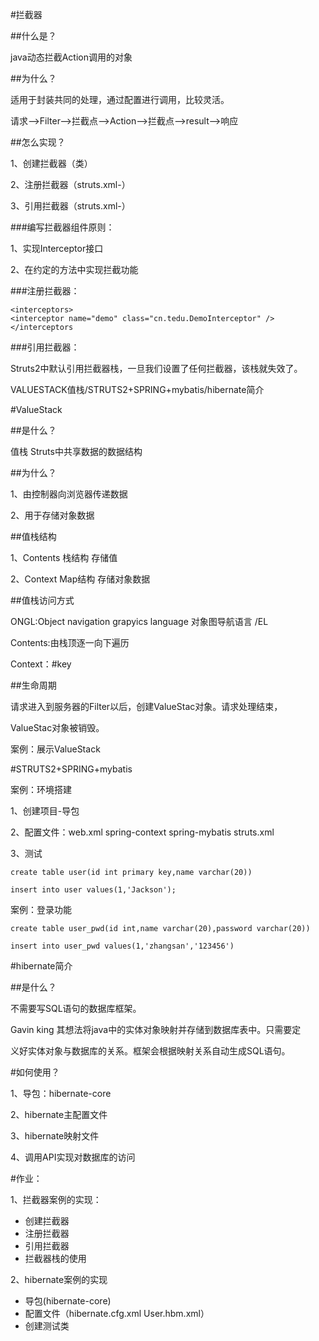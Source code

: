 #拦截器

##什么是？

java动态拦截Action调用的对象

##为什么？

适用于封装共同的处理，通过配置进行调用，比较灵活。

请求——>Filter——>拦截点——>Action——>拦截点——>result——>响应

##怎么实现？

1、创建拦截器（类）

2、注册拦截器（struts.xml-<package>）

3、引用拦截器（struts.xml-<Action>）


###编写拦截器组件原则：

1、实现Interceptor接口

2、在约定的方法中实现拦截功能

###注册拦截器：

    <interceptors>
    <interceptor name="demo" class="cn.tedu.DemoInterceptor" />
    </interceptors

###引用拦截器：

<interceptor-ref name="demo" />

Struts2中默认引用拦截器栈，一旦我们设置了任何拦截器，该栈就失效了。


VALUESTACK值栈/STRUTS2+SPRING+mybatis/hibernate简介

#ValueStack 

##是什么？

值栈 Struts中共享数据的数据结构 

##为什么？

1、由控制器向浏览器传递数据

2、用于存储对象数据

##值栈结构

1、Contents 栈结构   存储值

2、Context  Map结构  存储对象数据

##值栈访问方式

ONGL:Object navigation grapyics language 对象图导航语言
/EL

Contents:由栈顶逐一向下遍历

Context：#key

##生命周期

请求进入到服务器的Filter以后，创建ValueStac对象。请求处理结束，

ValueStac对象被销毁。

案例：展示ValueStack

#STRUTS2+SPRING+mybatis

案例：环境搭建

1、创建项目-导包

2、配置文件：web.xml spring-context spring-mybatis struts.xml

3、测试

    create table user(id int primary key,name varchar(20))
    
    insert into user values(1,'Jackson');

案例：登录功能

    create table user_pwd(id int,name varchar(20),password varchar(20))
    
    insert into user_pwd values(1,'zhangsan','123456')


#hibernate简介

##是什么？

不需要写SQL语句的数据库框架。

Gavin king  其想法将java中的实体对象映射并存储到数据库表中。只需要定

义好实体对象与数据库的关系。框架会根据映射关系自动生成SQL语句。

#如何使用？

1、导包：hibernate-core

2、hibernate主配置文件

3、hibernate映射文件

4、调用API实现对数据库的访问


#作业：

1、拦截器案例的实现：
- 创建拦截器
- 注册拦截器
- 引用拦截器
- 拦截器栈的使用

2、hibernate案例的实现
- 导包(hibernate-core)
- 配置文件（hibernate.cfg.xml User.hbm.xml）
- 创建测试类
















